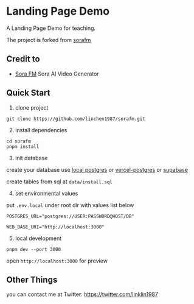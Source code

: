 # Landing Page Demo

A Landing Page Demo for teaching.

The project is forked from [sorafm](https://github.com/all-in-aigc/sorafm)

## Credit to

- [Sora FM](https://sora.fm/) Sora AI Video Generator

## Quick Start

1. clone project

```shell
git clone https://github.com/linchen1987/sorafm.git
```

2. install dependencies

```shell
cd sorafm
pnpm install
```

3. init database

create your database use [local postgres](https://wiki.postgresql.org/wiki/Homebrew) or [vercel-postgres](https://vercel.com/docs/storage/vercel-postgres) or [supabase](https://supabase.com/)

create tables from sql at `data/install.sql`

4. set environmental values

put `.env.local` under root dir with values list below

```
POSTGRES_URL="postgres://USER:PASSWORD@HOST/DB"

WEB_BASE_URI="http://localhost:3000"
```

5. local development

```shell
pnpm dev --port 3000
```

open `http://localhost:3000` for preview

## Other Things

you can contact me at Twitter: https://twitter.com/linklin1987
